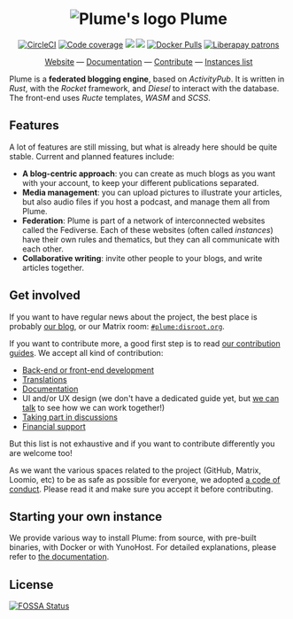 <h1 align="center">
  <img src="https://raw.githubusercontent.com/Plume-org/Plume/master/static/icons/trwnh/feather/plumeFeather64.png" alt="Plume's logo">
  Plume
</h1>
<p align="center">
  <a href="https://github.com/Plume-org/Plume/"><img alt="CircleCI" src="https://img.shields.io/circleci/build/gh/Plume-org/Plume.svg"></a>
  <a href="https://codecov.io/gh/Plume-org/Plume"><img src="https://codecov.io/gh/Plume-org/Plume/branch/master/graph/badge.svg" alt="Code coverage"></a>
<a href="https://app.fossa.io/projects/git%2Bgithub.com%2Ffdb-hiroshima%2FPlume?ref=badge_shield" alt="FOSSA Status"><img src="https://app.fossa.io/api/projects/git%2Bgithub.com%2Ffdb-hiroshima%2FPlume.svg?type=shield"/></a>
  <a title="Crowdin" target="_blank" href="https://crowdin.com/project/plume"><img src="https://d322cqt584bo4o.cloudfront.net/plume/localized.svg"></a>
  <a href="https://hub.docker.com/r/plumeorg/plume"><img alt="Docker Pulls" src="https://img.shields.io/docker/pulls/plumeorg/plume.svg"></a>
  <a href="https://liberapay.com/Plume"><img alt="Liberapay patrons" src="https://img.shields.io/liberapay/patrons/Plume.svg"></a>
</p>
<p align="center">
  <a href="https://joinplu.me/">Website</a>
  —
  <a href="https://docs.joinplu.me/">Documentation</a>
  —
  <a href="https://docs.joinplu.me/contribute">Contribute</a>
  —
  <a href="https://joinplu.me/#instances">Instances list</a>
</p>

Plume is a **federated blogging engine**, based on *ActivityPub*. It is written in *Rust*, with the *Rocket* framework, and *Diesel* to interact with the database.
The front-end uses *Ructe* templates, *WASM* and *SCSS*.

## Features

A lot of features are still missing, but what is already here should be quite stable. Current and planned features include:

- **A blog-centric approach**: you can create as much blogs as you want with your account, to keep your different publications separated.
- **Media management**: you can upload pictures to illustrate your articles, but also audio files if you host a podcast, and manage them all from Plume.
- **Federation**: Plume is part of a network of interconnected websites called the Fediverse. Each of these websites (often called *instances*) have their own
rules and thematics, but they can all communicate with each other.
- **Collaborative writing**: invite other people to your blogs, and write articles together.

## Get involved

If you want to have regular news about the project, the best place is probably [our blog](https://fediverse.blog/~/PlumeDev), or our Matrix room: [`#plume:disroot.org`](https://riot.im/app/#/room/#plume:disroot.org).

If you want to contribute more, a good first step is to read [our contribution guides](https://docs.joinplu.me/contribute). We accept all kind of contribution:

- [Back-end or front-end development](https://docs.joinplu.me/contribute/development/)
- [Translations](https://docs.joinplu.me/contribute/translations/)
- [Documentation](https://docs.joinplu.me/contribute/documentation/)
- UI and/or UX design (we don't have a dedicated guide yet, but [we can talk](https://docs.joinplu.me/contribute/discussion/) to see how we can work together!)
- [Taking part in discussions](https://docs.joinplu.me/contribute/discussion/)
- [Financial support](https://docs.joinplu.me/contribute/donations/)

But this list is not exhaustive and if you want to contribute differently you are welcome too!

As we want the various spaces related to the project (GitHub, Matrix, Loomio, etc) to be as safe as possible for everyone, we adopted [a code of conduct](https://docs.joinplu.me/organization/code-of-conduct). Please read it and make sure you accept it before contributing.

## Starting your own instance

We provide various way to install Plume: from source, with pre-built binaries, with Docker or with YunoHost.
For detailed explanations, please refer to [the documentation](https://docs.joinplu.me/installation/).


## License
[![FOSSA Status](https://app.fossa.io/api/projects/git%2Bgithub.com%2Ffdb-hiroshima%2FPlume.svg?type=large)](https://app.fossa.io/projects/git%2Bgithub.com%2Ffdb-hiroshima%2FPlume?ref=badge_large)